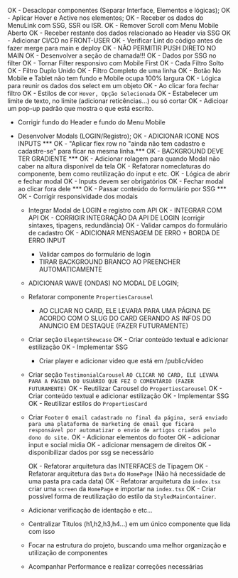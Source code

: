<!-- A FAZER -->
OK - Desaclopar componentes (Separar Interface, Elementos e lógicas);
OK - Aplicar Hover e Active nos elementos;
OK - Receber os dados do MenuLink com SSG, SSR ou ISR.
OK - Remover Scroll com Menu Mobile Aberto
OK - Receber restante dos dados relacionado ao Header via SSG
OK - Adicionar CI/CD no FRONT-USER 
OK - Verificar Lint do código antes de fazer merge para main e deploy
OK - NÃO PERMITIR PUSH DIRETO NO MAIN
OK - Desenvolver a seção de chamada!!! 
  OK - Dados por SSG no filter
  OK - Tornar Filter responsivo com Mobile First
  OK - Cada Filtro Solto
  OK - Filtro Duplo Unido
  OK - Filtro Completo de uma linha
  OK - Botão No Mobile e Tablet não tem fundo e Mobile ocupa 100% largura
  OK - Lógica para reunir os dados dos select em um objeto
  OK - Ao clicar fora fechar filtro
  OK - Estilos de cor `Hover, Opção Selecionada`
  OK - Estabelecer um limite de texto, no limite (adicionar reticências...) ou só cortar
  OK - Adicioar um pop-up padrão que mostra o que está escrito.

  * Corrigir fundo do Header e fundo do Menu Mobile


  * Desenvolver Modals (LOGIN/Registro);
      OK - ADICIONAR ICONE NOS INPUTS ***
      OK - "Aplicar flex row no "ainda não tem cadastro e cadastre-se" para ficar na mesma linha.***
      OK - BACKGROUND DEVE TER GRADIENTE ***
      OK - Adicionar rolagem para quando Modal não caber na altura disponível da tela
      OK - Refatorar nomeclaturas do componente, bem como reutilização do input e etc.
      OK - Lógica de abrir e fechar modal
      OK - Inputs devem ser obrigatórios
      OK - Fechar modal ao clicar fora dele ***
      OK - Passar conteúdo do formulário por SSG ***
      OK - Corrigir responsividade dos modais
      - Integrar Modal de LOGIN e registro com API
        OK - INTEGRAR COM API
        OK - CORRIGIR INTEGRAÇÃO DA API DE LOGIN (corrigir sintaxes, tipagens, redundância)
        OK - Validar campos do formulário de cadastro
        OK - ADICIONAR MENSAGEM DE ERRO + BORDA DE ERRO INPUT
        - Validar campos do formulário de login
        - TIRAR BACKGROUND BRANCO AO PREENCHER AUTOMATICAMENTE

        

      - ADICIONAR WAVE (ONDAS) NO MODAL DE LOGIN;




      - Refatorar componente `PropertiesCarousel`
         - AO CLICAR NO CARD, ELE LEVARA PARA UMA PÁGINA DE ACORDO COM O SLUG DO CARD GERANDO AS INFOS DO ANUNCIO EM DESTAQUE (FAZER FUTURAMENTE)
      

        
      * Criar seção `ElegantShowcase`
        OK - Criar conteúdo textual e adicionar estilização
        OK - Implementar SSG
        - Criar player e adicionar video que está em /public/video


      * Criar seção `TestimonialCarousel`
        `AO CLICAR NO CARD, ELE LEVARA PARA A PÁGINA DO USUÁRIO QUE FEZ O COMENTÁRIO (FAZER FUTURAMENTE)`
        OK - Reutilizar Carousel do `PropertiesCarousel`
        OK - Criar conteúdo textual e adicionar estilização
        OK - Implementar SSG
        OK - Reutilizar estilos do `PropertiesCard`

      * Criar `Footer`
        `O email cadastrado no final da página, será enviado para uma plataforma de marketing de email que ficara responsável por automatizar o envio de artigos criados pelo dono do site.`
        OK - Adicionar elementos do footer
        OK - adicionar input e social midia
        OK - adicionar mensagem de direitos
        OK - disponibilizar dados por ssg se necessário

        OK - Refatorar arquitetura das INTERFACES de Tipagem
        OK - Refatorar arquitetura das `Data` do `HomePage` (Não há necessidade de uma pasta pra cada data)
        OK - Refatorar arquitetura da `index.tsx` criar uma `screen` da `HomePage` e importar na `index.tsx`
        OK - Criar possível forma de reutilização do estilo da `StyledMainContainer`.


      * Adicionar verificação de identação e etc...
      * Centralizar Titulos (h1,h2,h3,h4...) em um único componente que lida com isso
      * Focar na estrutura do projeto, buscando uma melhor organização e utilização de componentes
      * Acompanhar Performance e realizar correções necessárias